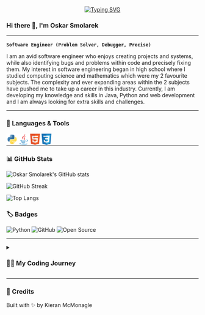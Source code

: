 <div align='center'>
<a href="https://git.io/typing-svg">
  <img src="https://readme-typing-svg.herokuapp.com?font=Righteous&size=50&pause=1000&color=1599eb&center=true&vCenter=true&random=false&width=500&height=70&lines=Welcome!👋;Hi+I'm+Oskar+Smolarek!+💻" alt="Typing SVG" />
</a>
</div>

### Hi there 👋, I'm Oskar Smolarek

---

**`Software Engineer (Problem Solver, Debugger, Precise)`**

I am an avid software engineer who enjoys creating projects and systems, while also identifying bugs and problems within code and precisely fixing them. My interest in software engineering began in high school where I studied computing science and mathematics which were my 2 favourite subjects. The complexity and ever expanding areas within the 2 subjects have pushed me to take up a career in this industry. Currently, I am developing my knowledge and skills in Java, Python and web development and I am always looking for extra skills and challenges.

---

### 🧰 Languages & Tools

<img align="left" alt="python" width="30px" src="https://github.com/devicons/devicon/blob/master/icons/python/python-original.svg" />
<img align="left" alt="java" width="30px" src="https://github.com/devicons/devicon/blob/master/icons/java/java-original.svg" />
<img align="left" alt="html5" width="30px" src="https://github.com/devicons/devicon/blob/master/icons/html5/html5-original.svg" />
<img align="left" alt="css3" width="30px" src="https://github.com/devicons/devicon/blob/master/icons/css3/css3-original.svg" />

<br />

---

### 📊 GitHub Stats

![Oskar Smolarek's GitHub stats](https://github-readme-stats.vercel.app/api?username=OskarSm08&show_icons=true&theme=dark)

![GitHub Streak](https://streak-stats.demolab.com/?user=OskarSm08&theme=dark)

![Top Langs](https://github-readme-stats.vercel.app/api/top-langs/?username=OskarSm08&layout=compact&theme=dark)

### 🏷️ Badges

![Python](https://img.shields.io/badge/-Python-blue?style=flat&logo=python)
![GitHub](https://img.shields.io/badge/-GitHub-black?style=flat&logo=github)
![Open Source](https://img.shields.io/badge/-Open%20Source-important?style=flat&logo=open-source-initiative)

---

<details>
 <summary><h3>👨‍💻 My Coding Journey</h3></summary>

My coding journey began at a young age. As a kid, I loved playing games and was fascinated by how they worked behind the scenes. This curiosity led me to start programming myself. I began learning Python in high school, then moved on to web development, where I learned how to create great applications and websites.

</details>

---

### 🙌 Credits

Built with ✨ by Kieran McMonagle
